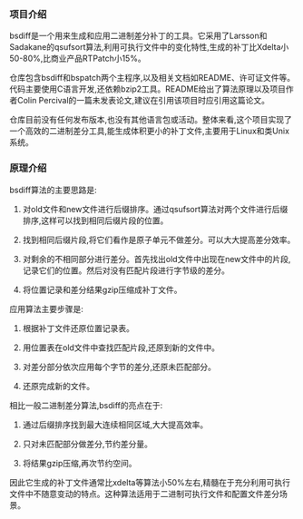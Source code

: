 ### 项目介绍

bsdiff是一个用来生成和应用二进制差分补丁的工具。它采用了Larsson和Sadakane的qsufsort算法,利用可执行文件中的变化特性,生成的补丁比Xdelta小50-80%,比商业产品RTPatch小15%。

仓库包含bsdiff和bspatch两个主程序,以及相关文档如README、许可证文件等。代码主要使用C语言开发,还依赖bzip2工具。README给出了算法原理以及项目作者Colin Percival的一篇未发表论文,建议在引用该项目时应引用这篇论文。

仓库目前没有任何发布版本,也没有其他语言包或活动。整体来看,这个项目实现了一个高效的二进制差分工具,能生成体积更小的补丁文件,主要用于Linux和类Unix系统。

### 原理介绍

bsdiff算法的主要思路是:

1. 对old文件和new文件进行后缀排序。通过qsufsort算法对两个文件进行后缀排序,这样可以找到相同后缀片段的位置。

2. 找到相同后缀片段,将它们看作是原子单元不做差分。可以大大提高差分效率。

3. 对剩余的不相同部分进行差分。首先找出old文件中出现在new文件中的片段,记录它们的位置。然后对没有匹配片段进行字节级的差分。

4. 将位置记录和差分结果gzip压缩成补丁文件。

应用算法主要步骤是:

1. 根据补丁文件还原位置记录表。

2. 用位置表在old文件中查找匹配片段,还原到新的文件中。

3. 对差分部分依次应用每个字节的差分,还原未匹配部分。

4. 还原完成新的文件。

相比一般二进制差分算法,bsdiff的亮点在于:

1. 通过后缀排序找到最大连续相同区域,大大提高效率。

2. 只对未匹配部分做差分,节约差分量。

3. 将结果gzip压缩,再次节约空间。

因此它生成的补丁文件通常比xdelta等算法小50%左右,精髓在于充分利用可执行文件中不随意变动的特点。这种算法适用于二进制可执行文件和配置文件差分场景。
